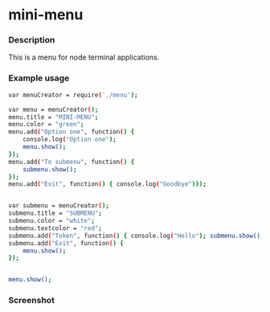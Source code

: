 # mini-menu

### Description

This is a menu for node terminal applications.

### Example usage

```bash
var menuCreator = require('./menu');

var menu = menuCreator();
menu.title = "MINI-MENU";
menu.color = "green";
menu.add("Option one", function() { 
	console.log("Option one");
	menu.show();
});
menu.add("To submenu", function() { 
	submenu.show();
});
menu.add("Exit", function() { console.log("Goodbye")});


var submenu = menuCreator();
submenu.title = "SUBMENU";
submenu.color = "white";
submenu.textcolor = "red";
submenu.add("Token", function() { console.log("Hello"); submenu.show(); });
submenu.add("Exit", function() { 
	menu.show(); 
});


menu.show();
```

### Screenshot